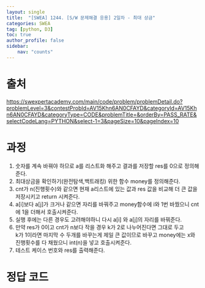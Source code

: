 ```yaml
---
layout: single
title:  "[SWEA] 1244. [S/W 문제해결 응용] 2일차 - 최대 상금"
categories: SWEA
tag: [python, D3]
toc: true
author_profile: false
sidebar:
    nav: "counts"
---
```


# 출처
<https://swexpertacademy.com/main/code/problem/problemDetail.do?problemLevel=3&contestProbId=AV15Khn6AN0CFAYD&categoryId=AV15Khn6AN0CFAYD&categoryType=CODE&problemTitle=&orderBy=PASS_RATE&selectCodeLang=PYTHON&select-1=3&pageSize=10&pageIndex=10>


  
  
# 과정
1. 숫자를 계속 바꿔야 하므로 a를 리스트화 해주고 결과를 저장할 res를 0으로 정의해준다.
2. 최대상금을 확인하기(완전탐색,백트래킹) 위한 함수 money를 정의해준다.
3. cnt가 n(진행횟수)와 같으면 현재 a리스트에 있는 값과 res 값을 비교해 더 큰 값을 저장시키고 return 시켜준다.
4. a[i]보다 a[j]가 크거나 같으면 자리를 바꿔주고 money함수에 i와 1번 바꿨으니 cnt에 1을 더해서 호출시켜준다.
5. 실행 후에는 다른 경우도 고려해야하니 다시 a[i] 와 a[j]의 자리를 바꿔준다.
6. 만약 res가 0이고 cnt가 n보다 작을 경우
k가 2로 나누어진다면 그대로 두고  
k가 1이라면 마지막 수 두개를 바꾸는게 제일 큰 값이므로 바꾸고 money에는 x와 진행횟수를 다 채웠으니 int(n)을 넣고 호출시켜준다.
7. 테스트 케이스 번호와 res를 출력해준다.  

  



  



# 정답 코드
<script src="https://gist.github.com/kghees/844f412b5d49e71f19f5b72d6c29b6df.js"></script>
      